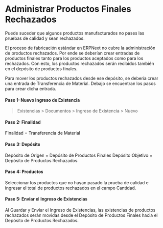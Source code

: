 <!-- add-breadcrumbs -->
# Administrar Productos Finales Rechazados

Puede suceder que algunos productos manufacturados no pases las pruebas de calidad y sean rechazados.

El proceso de fabricación estándar en ERPNext no cubre la administración de productos rechazados. Por ende se deberían crear entradas de productos finales tanto para los productos aceptados como para los rechazados. Con esto, los productos rechazados serán recibidos también en el depósito de productos finales. 

Para mover los productos rechazados desde ese depósito, se debería crear una entrada de Transferencia de Material. Debajo se encuentran los pasos para crear dicha entrada.

#### Paso 1: Nuevo Ingreso de Existencia

> Existencias > Documentos > Ingreso de Existencia > Nuevo

#### Paso 2: Finalidad

Finalidad = Transferencia de Material

#### Paso 3: Depósito

Depósito de Origen = Depósito de Productos Finales
Depósito Objetivo = Depósito de Productos Rechazados

#### Paso 4: Productos

Seleccionar los productos que no hayan pasado la prueba de calidad e ingresar el total de productos rechazados en el campo Cantidad. 

#### Paso 5: Enviar el Ingreso de Existencias

Al Guardar y Enviar el Ingreso de Existencias, las existencias de productos rechazados serán movidas desde el Depósito de Productos Finales hacia el Depósito de Productos Rechazados. 


<!-- markdown -->
